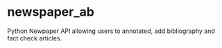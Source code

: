 # newspaper_ab
Python Newpaper API allowing users to annotated, add bibliography and fact check articles.

